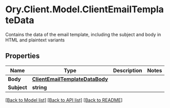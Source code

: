 # Ory.Client.Model.ClientEmailTemplateData
Contains the data of the email template, including the subject and body in HTML and plaintext variants

## Properties

Name | Type | Description | Notes
------------ | ------------- | ------------- | -------------
**Body** | [**ClientEmailTemplateDataBody**](ClientEmailTemplateDataBody.md) |  | 
**Subject** | **string** |  | 

[[Back to Model list]](../README.md#documentation-for-models) [[Back to API list]](../README.md#documentation-for-api-endpoints) [[Back to README]](../README.md)

